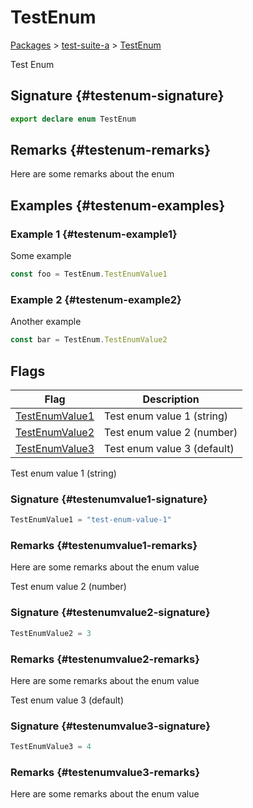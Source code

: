 # TestEnum

[Packages](/) &gt; [test-suite-a](/test-suite-a/) &gt; [TestEnum](/test-suite-a/testenum-enum/)

Test Enum

## Signature {#testenum-signature}

```typescript
export declare enum TestEnum
```

## Remarks {#testenum-remarks}

Here are some remarks about the enum

## Examples {#testenum-examples}

### Example 1 {#testenum-example1}

Some example

```typescript
const foo = TestEnum.TestEnumValue1
```

### Example 2 {#testenum-example2}

Another example

```ts
const bar = TestEnum.TestEnumValue2
```

## Flags

| Flag | Description |
| - | - |
| [TestEnumValue1](/test-suite-a/testenum-enum/testenumvalue1-enummember) | Test enum value 1 (string) |
| [TestEnumValue2](/test-suite-a/testenum-enum/testenumvalue2-enummember) | Test enum value 2 (number) |
| [TestEnumValue3](/test-suite-a/testenum-enum/testenumvalue3-enummember) | Test enum value 3 (default) |

Test enum value 1 (string)

### Signature {#testenumvalue1-signature}

```typescript
TestEnumValue1 = "test-enum-value-1"
```

### Remarks {#testenumvalue1-remarks}

Here are some remarks about the enum value

Test enum value 2 (number)

### Signature {#testenumvalue2-signature}

```typescript
TestEnumValue2 = 3
```

### Remarks {#testenumvalue2-remarks}

Here are some remarks about the enum value

Test enum value 3 (default)

### Signature {#testenumvalue3-signature}

```typescript
TestEnumValue3 = 4
```

### Remarks {#testenumvalue3-remarks}

Here are some remarks about the enum value
